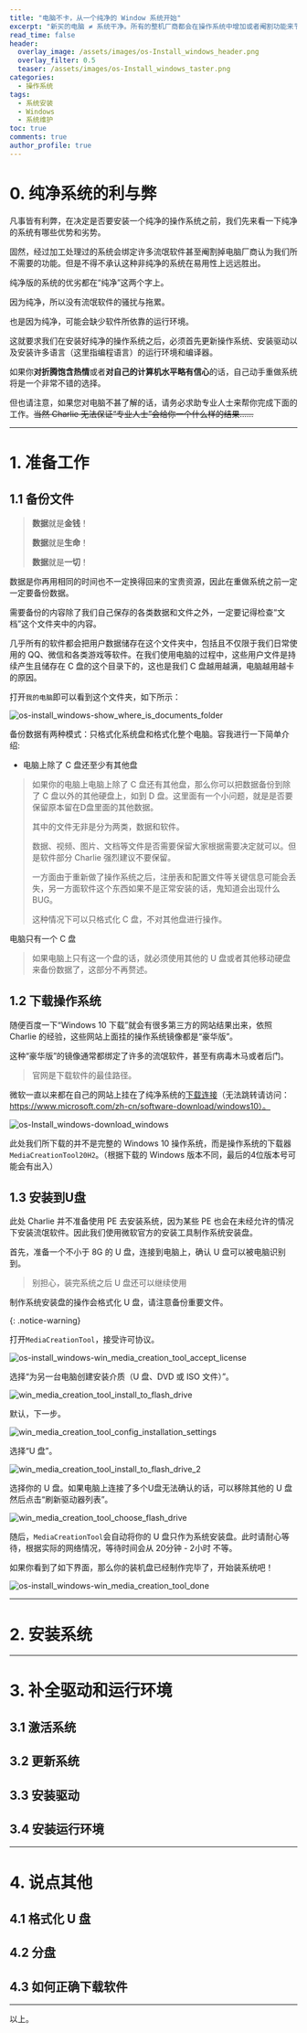 ```yaml
---
title: "电脑不卡，从一个纯净的 Window 系统开始"
excerpt: "新买的电脑 ≠ 系统干净。所有的整机厂商都会在操作系统中增加或者阉割功能来节省成本或者创造额外收入。使用过程中的许多问题也都来源于这里。网上也有很多教程教大家如何解决各种各样的阉割系统问题，但是给电脑重做一个纯净系统才是最直接的解决办法。"
read_time: false
header:
  overlay_image: /assets/images/os-Install_windows_header.png
  overlay_filter: 0.5
  teaser: /assets/images/os-Install_windows_taster.png
categories:
  - 操作系统
tags:
  - 系统安装
  - Windows
  - 系统维护
toc: true
comments: true
author_profile: true
---
```

# 0. 纯净系统的利与弊

凡事皆有利弊，在决定是否要安装一个纯净的操作系统之前，我们先来看一下纯净的系统有哪些优势和劣势。

固然，经过加工处理过的系统会绑定许多流氓软件甚至阉割掉电脑厂商认为我们所不需要的功能。但是不得不承认这种非纯净的系统在易用性上远远胜出。

纯净版的系统的优劣都在“纯净”这两个字上。

因为纯净，所以没有流氓软件的骚扰与拖累。

也是因为纯净，可能会缺少软件所依靠的运行环境。

这就要求我们在安装好纯净的操作系统之后，必须首先更新操作系统、安装驱动以及安装许多语言（这里指编程语言）的运行环境和编译器。

如果你**对折腾饱含热情**或者**对自己的计算机水平略有信心**的话，自己动手重做系统将是一个非常不错的选择。

但也请注意，如果您对电脑不甚了解的话，请务必求助专业人士来帮你完成下面的工作。~~当然 Charlie 无法保证“专业人士”会给你一个什么样的结果……~~

---

# 1. 准备工作

## 1.1 备份文件

> **数据**就是**金钱**！
>
> **数据**就是**生命**！
>
> **数据**就是**一切**！

数据是你再用相同的时间也不一定换得回来的宝贵资源，因此在重做系统之前一定一定要备份数据。

需要备份的内容除了我们自己保存的各类数据和文件之外，一定要记得检查“文档”这个文件夹中的内容。

几乎所有的软件都会把用户数据储存在这个文件夹中，包括且不仅限于我们日常使用的 QQ、微信和各类游戏等软件。在我们使用电脑的过程中，这些用户文件是持续产生且储存在 C 盘的这个目录下的，这也是我们 C 盘越用越满，电脑越用越卡的原因。

打开`我的电脑`即可以看到这个文件夹，如下所示：

![os-install_windows-show_where_is_documents_folder](../assets/images/os-install_windows-show_where_is_documents_folder.png)

备份数据有两种模式：只格式化系统盘和格式化整个电脑。容我进行一下简单介绍:

* 电脑上除了 C 盘还至少有其他盘

> 如果你的电脑上电脑上除了 C 盘还有其他盘，那么你可以把数据备份到除了 C 盘以外的其他硬盘上，如到 D 盘。这里面有一个小问题，就是是否要保留原本留在D盘里面的其他数据。
>
> 其中的文件无非是分为两类，数据和软件。
>
> 数据、视频、图片、文档等文件是否需要保留大家根据需要决定就可以。但是软件部分 Charlie 强烈建议不要保留。
>
> 一方面由于重新做了操作系统之后，注册表和配置文件等关键信息可能会丢失，另一方面软件这个东西如果不是正常安装的话，鬼知道会出现什么 BUG。
>
> 这种情况下可以只格式化 C 盘，不对其他盘进行操作。

电脑只有一个 C 盘

> 如果电脑上只有这一个盘的话，就必须使用其他的 U 盘或者其他移动硬盘来备份数据了，这部分不再赘述。

## 1.2 下载操作系统

随便百度一下“Windows 10 下载”就会有很多第三方的网站结果出来，依照 Charlie 的经验，这些网站上面挂的操作系统镜像都是“豪华版”。

这种“豪华版”的镜像通常都绑定了许多的流氓软件，甚至有病毒木马或者后门。

> 官网是下载软件的最佳路径。

微软一直以来都在自己的网站上挂在了纯净系统的[下载连接](https://www.microsoft.com/zh-cn/software-download/windows10)（无法跳转请访问：https://www.microsoft.com/zh-cn/software-download/windows10）。

![os-Install_windows-download_windows](../assets/images/os-Install_windows-download_windows.png)

此处我们所下载的并不是完整的 Windows 10 操作系统，而是操作系统的下载器`MediaCreationTool20H2`。（根据下载的 Windows 版本不同，最后的4位版本号可能会有出入）

## 1.3 安装到U盘

此处 Charlie 并不准备使用 PE 去安装系统，因为某些 PE 也会在未经允许的情况下安装流氓软件。因此我们使用微软官方的安装工具制作系统安装盘。

首先，准备一个不小于 8G 的 U 盘，连接到电脑上，确认 U 盘可以被电脑识别到。

> 别担心，装完系统之后 U 盘还可以继续使用

制作系统安装盘的操作会格式化 U 盘，请注意备份重要文件。

{: .notice-warning}

打开`MediaCreationTool`，接受许可协议。

![os-install_windows-win_media_creation_tool_accept_license](../assets/images/os-install_windows-win_media_creation_tool_accept_license.png)

选择“为另一台电脑创建安装介质（U 盘、DVD 或 ISO 文件）”。

![win_media_creation_tool_install_to_flash_drive](../assets/images/os-install_windows-win_media_creation_tool_install_to_flash_drive.png)

默认，下一步。

![win_media_creation_tool_config_installation_settings](../assets\images\os-install_windows-win_media_creation_tool_config_installation_settings.png)

选择“U 盘”。

![win_media_creation_tool_install_to_flash_drive_2](../assets/images/os-install_windows-win_media_creation_tool_install_to_flash_drive_2.png)

选择你的 U 盘。如果电脑上连接了多个U盘无法确认的话，可以移除其他的 U 盘然后点击“刷新驱动器列表”。

![win_media_creation_tool_choose_flash_drive](..\assets\images\os-install_windows-win_media_creation_tool_choose_flash_drive.png)

随后，`MediaCreationTool`会自动将你的 U 盘只作为系统安装盘。此时请耐心等待，根据实际的网络情况，等待时间会从 20分钟 - 2小时 不等。

如果你看到了如下界面，那么你的装机盘已经制作完毕了，开始装系统吧！

![os-install_windows-win_media_creation_tool_done](../assets\images\os-install_windows-win_media_creation_tool_done.png)

---

# 2. 安装系统

---

# 3. 补全驱动和运行环境

## 3.1 激活系统

## 3.2 更新系统

## 3.3 安装驱动

## 3.4 安装运行环境

---

# 4. 说点其他

## 4.1 格式化 U 盘

## 4.2 分盘

## 4.3 如何正确下载软件

---

以上。
